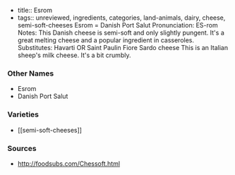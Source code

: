- title:: Esrom
- tags:: unreviewed, ingredients, categories, land-animals, dairy, cheese, semi-soft-cheeses
Esrom = Danish Port Salut Pronunciation: ES-rom Notes: This Danish cheese is semi-soft and only slightly pungent. It's a great melting cheese and a popular ingredient in casseroles. Substitutes: Havarti OR Saint Paulin Fiore Sardo cheese This is an Italian sheep's milk cheese. It's a bit crumbly.

### Other Names

* Esrom
* Danish Port Salut

### Varieties

* [[semi-soft-cheeses]]

### Sources
* http://foodsubs.com/Chessoft.html
